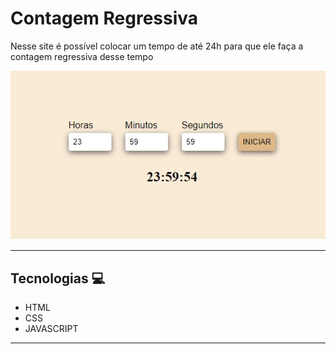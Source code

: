 # Contagem Regressiva

Nesse site é possível colocar um tempo de até 24h para que ele faça a contagem regressiva desse tempo

<img src="img.jpg" />

---

## Tecnologias 💻

- HTML
- CSS
- JAVASCRIPT

---

